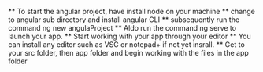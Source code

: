 ** To start the angular project, have install node
on your machine 
**  change to angular sub directory and install
angular CLI 
** subsequently run the command  ng new angulaProject
** Aldo run the command ng serve to launch your app.
** Start working with your app through your editor
** You can install any editor such as VSC or notepad+
if not yet insrall.
** Get to your src folder, then app folder and 
begin working with the files in the app folder


